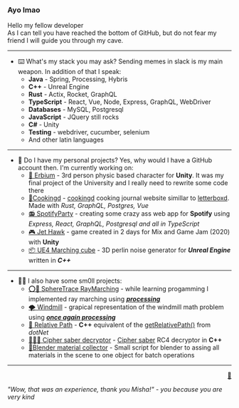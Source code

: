 ### Ayo lmao


Hello my fellow developer   
As I can tell you have reached the bottom of GitHub, but do not fear my friend I will guide you through my cave.    

---
* ⌨️ What's my stack you may ask? Sending memes in slack is my main weapon. In addition of that I speak: 
  * **Java** - Spring, Processing, Hybris
  * **C++** - Unreal Engine
  * **Rust** - Actix, Rocket, GraphQL
  * **TypeScript** - React, Vue, Node, Express, GraphQL, WebDriver
  * **Databases** - MySQL, Postgresql
  * **JavaScript** - JQuery still rocks
  * **C#** - Unity
  * **Testing** - webdriver, cucumber, selenium
  * And other latin languages 
---
* 📁 Do I have my personal projects? Yes, why would I have a GitHub account then.  I'm currently working on:
  * [🤺 Erbium](https://github.com/mikhomak/Erbium) - 3rd person physic based character for **Unity**. It was my final project of the University and I really need to rewrite some code there
  * [🍜Cookingd](https://github.com/mikhomak/cookingd) - [cookingd](https://cookin-d.com) cooking journal website simillar to [letterboxd](https://letterboxd.com). Made with _Rust, GraphQL, Postgres, Vue_
  * [📻 SpotifyParty](https://github.com/mikhomak/SpotifyParty) - creating some crazy ass web app for **Spotify** using *Express, React, GraphQL, Postgresql and all in TypeScript*
  * [🎮 Jet Hawk](https://github.com/mikhomak/Samarium) - game created in 2 days for Mix and Game Jam (2020) with **Unity** 
  * [📦 UE4 Marching cube](https://github.com/mikhomak/Ue4MarchingCubes) - 3D perlin noise generator for ***Unreal Engine*** written in ***C++***
---
* 🤏🏻 I also have some sm0ll projects:
  * [⭕🔫 SphereTrace RayMarching](https://github.com/mikhomak/Ray-Marching) - while learning progamming I implemented ray marching using [***processing*** ](https://processing.org/)
  * [🌪️ Windmill](https://github.com/mikhomak/Windmill) - grapical representation of the windmill math problem using [***once again processing*** ](https://processing.org/)
  * [📁 Relative Path](https://github.com/mikhomak/Relative-Path) - **C++** equivalent of the [getRelativePath()](https://docs.microsoft.com/en-us/dotnet/api/system.io.path.getrelativepath?view=net-5.0) from *dotNet*
  * [👩🏼‍💻 Cipher saber decryptor](https://github.com/mikhomak/CipherSaberDecryptor) - [Cipher saber](http://ciphersaber.gurus.org/) RC4 decryptor in **C++**
  * [🧊Blender material collector](https://github.com/mikhomak/blender-material-collector) - Small script for blender to assing all materials in the scene to one object for batch operations
---

        
<p align="right">
 <a href="https://www.youtube.com/watch?v=dQw4w9WgXcQ">🗿</a>
</p>

   *"Wow, that was an experience, thank you Misha!" - you because you are very kind*   

 
